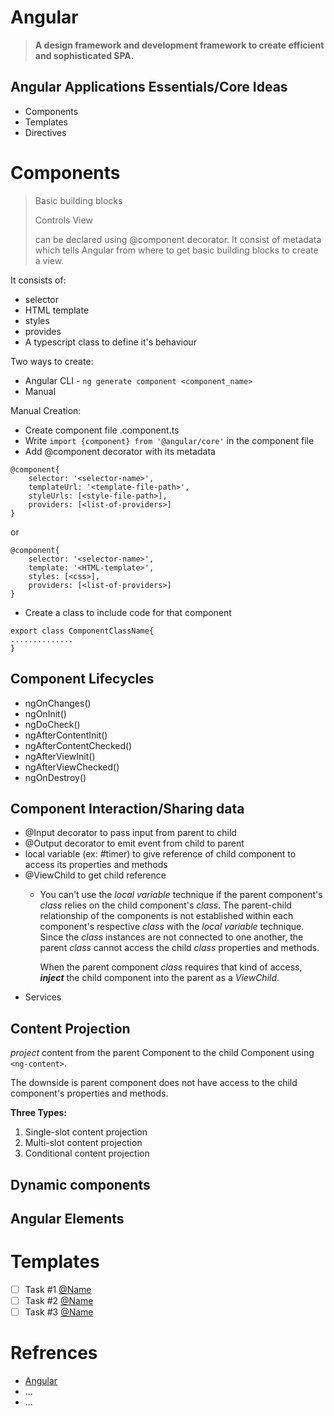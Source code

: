 # Angular
> **A design framework and development framework to create efficient and sophisticated SPA.**

## Angular Applications Essentials/Core Ideas

* Components
* Templates
* Directives

# Components

> Basic building blocks
>
> Controls View
>
> can be declared using @component decorator. It consist of metadata which tells Angular from where to get basic building blocks to create a view. 

It consists of:

* selector
* HTML template
* styles
* provides
* A typescript class to define it's behaviour 

Two ways to create:

* Angular CLI - `ng generate component <component_name>`
* Manual

Manual Creation:

* Create component file <component-name>.component.ts
* Write `import {component} from '@angular/core'` in the component file
*  Add @component decorator with its metadata

```
@component{
	selector: '<selector-name>',
	templateUrl: '<template-file-path>',
	styleUrls: [<style-file-path>],
    providers: [<list-of-providers>]
}
```

or

```
@component{
	selector: '<selector-name>',
	template: '<HTML-template>',
	styles: [<css>],
    providers: [<list-of-providers>]
}
```

* Create a class to include code for that component

```
export class ComponentClassName{
..............
}
```

## Component Lifecycles

* ngOnChanges()
* ngOnInit()
* ngDoCheck()
* ngAfterContentInit()
* ngAfterContentChecked()
* ngAfterViewInit()
* ngAfterViewChecked()
* ngOnDestroy()

## Component Interaction/Sharing data

* @Input decorator to pass input from parent to child
* @Output decorator to emit event from child to parent
* local variable (ex: #timer) to give reference of child component to access its properties and methods
* @ViewChild to get child reference
  * You can't use the *local variable* technique if the parent component's *class* relies on the child component's *class*. The parent-child relationship of the components is not established within each component's respective *class* with the *local variable* technique. Since the *class* instances are not connected to one another, the parent *class* cannot access the child *class* properties and methods.

    When the parent component *class* requires that kind of access, ***inject*** the child component into the parent as a *ViewChild*.
* Services

## Content Projection

 *project* content from the parent Component to the child Component using `<ng-content>`.

The downside is parent component does not have access to the child component's properties and methods.

**Three Types:**

1. Single-slot content projection
2. Multi-slot content projection
3. Conditional content projection 

## Dynamic components

## Angular Elements

# Templates

- [ ] Task #1 [@Name](https://help.nuclino.com/988f802d-mention-a-team-member) 
- [ ] Task #2 [@Name](https://help.nuclino.com/988f802d-mention-a-team-member) 
- [ ] Task #3 [@Name](https://help.nuclino.com/988f802d-mention-a-team-member) 

# Refrences

* [Angular](https://angular.io/guide)
* ...
* ...
